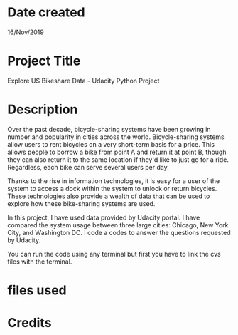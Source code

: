 # Date created
16/Nov/2019 

# Project Title
Explore US Bikeshare Data - Udacity Python Project

# Description
Over the past decade, bicycle-sharing systems have been growing in number and popularity in cities across the world. Bicycle-sharing systems allow users to rent bicycles on a very short-term basis for a price. This allows people to borrow a bike from point A and return it at point B, though they can also return it to the same location if they'd like to just go for a ride. Regardless, each bike can serve several users per day.

Thanks to the rise in information technologies, it is easy for a user of the system to access a dock within the system to unlock or return bicycles. These technologies also provide a wealth of data that can be used to explore how these bike-sharing systems are used.

In this project, I have used data provided by Udacity portal. I have compared the system usage between three large cities: Chicago, New York City, and Washington DC. I code a codes to answer the questions requested by Udacity.

You can run the code using any terminal but first you have to link the cvs files with the terminal.

# files used 


# Credits

